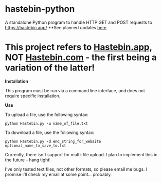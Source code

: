# hastebin-python
A standalone Python program to handle HTTP GET and POST requests to https://hastebin.app/
**See planned updates [here](https://trello.com/b/dnDzcSgM/hastebin-python).

# This project refers to [Hastebin.app](https://hastebin.app/), NOT [Hastebin.com](https://hastebin.com/) - the first being a variation of the latter!

**Installation**

This program must be run via a command line interface, and does not require specific installation.

**Use**

To upload a file, use the following syntax:

`python Hastebin.py -u name_of_file.txt`

To download a file, use the following syntax:

`python Hastebin.py -d end_string_for_website optional_name_to_save_to.txt`

Currently, there isn't support for multi-file upload. I plan to implement this in the future - hang tight!

I've only tested text files, not other formats, so please email me bugs. I promise I'll check my email at some point... probably.
